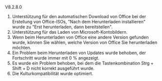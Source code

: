 V8.2.8.0

1. Unterstützung für den automatischen Download von Office bei der Erstellung von Office-ISOs, "Nach dem Herunterladen installieren" wurde zu "Erst herunterladen, dann bereitstellen".
2. Unterstützung für das Laden von Microsoft-Kontobildern.
3. Wenn beim Herunterladen von Office eine andere Version gefunden wurde, können Sie wählen, welche Version von Office Sie herunterladen möchten.
4. Ein Problem beim Herunterladen von Updates wurde behoben, der Fortschritt wurde immer mit 0 % angezeigt.
5. Es wurde ein Problem behoben, bei dem die Tastenkombination Strg + Shift + D nicht korrekt ausgeführt wurde.
6. Die Kulturkompatibilität wurde optimiert.

